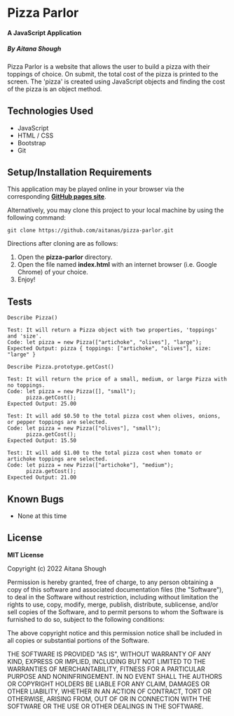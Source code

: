 # Pizza Parlor
#### A JavaScript Application

##### By Aitana Shough

Pizza Parlor is a website that allows the user to build a pizza with their toppings of choice. On submit, the total cost of the pizza is printed to the screen. The 'pizza' is created using JavaScript objects and finding the cost of the pizza is an object method.

## Technologies Used

* JavaScript
* HTML / CSS
* Bootstrap
* Git

## Setup/Installation Requirements

This application may be played online in your browser via the corresponding [**GitHub pages site**](https://github.com/aitanas/pizza-parlor).

Alternatively, you may clone this project to your local machine by using the following command:
```
git clone https://github.com/aitanas/pizza-parlor.git
```
Directions after cloning are as follows:
1. Open the **pizza-parlor** directory.
2. Open the file named **index.html** with an internet browser (i.e. Google Chrome) of your choice.
3. Enjoy!

## Tests
```
Describe Pizza()

Test: It will return a Pizza object with two properties, 'toppings' and 'size'.
Code: let pizza = new Pizza(["artichoke", "olives"], "large");
Expected Output: pizza { toppings: ["artichoke", "olives"], size: "large" }

Describe Pizza.prototype.getCost()

Test: It will return the price of a small, medium, or large Pizza with no toppings.
Code: let pizza = new Pizza([], "small");
      pizza.getCost();
Expected Output: 25.00

Test: It will add $0.50 to the total pizza cost when olives, onions, or pepper toppings are selected.
Code: let pizza = new Pizza(["olives"], "small");
      pizza.getCost();
Expected Output: 15.50

Test: It will add $1.00 to the total pizza cost when tomato or artichoke toppings are selected.
Code: let pizza = new Pizza(["artichoke"], "medium");
      pizza.getCost();
Expected Output: 21.00
```

## Known Bugs

* None at this time

## License

**MIT License**

Copyright (c) 2022 Aitana Shough

Permission is hereby granted, free of charge, to any person obtaining a copy
of this software and associated documentation files (the "Software"), to deal
in the Software without restriction, including without limitation the rights
to use, copy, modify, merge, publish, distribute, sublicense, and/or sell
copies of the Software, and to permit persons to whom the Software is
furnished to do so, subject to the following conditions:

The above copyright notice and this permission notice shall be included in all
copies or substantial portions of the Software.

THE SOFTWARE IS PROVIDED "AS IS", WITHOUT WARRANTY OF ANY KIND, EXPRESS OR
IMPLIED, INCLUDING BUT NOT LIMITED TO THE WARRANTIES OF MERCHANTABILITY,
FITNESS FOR A PARTICULAR PURPOSE AND NONINFRINGEMENT. IN NO EVENT SHALL THE
AUTHORS OR COPYRIGHT HOLDERS BE LIABLE FOR ANY CLAIM, DAMAGES OR OTHER
LIABILITY, WHETHER IN AN ACTION OF CONTRACT, TORT OR OTHERWISE, ARISING FROM,
OUT OF OR IN CONNECTION WITH THE SOFTWARE OR THE USE OR OTHER DEALINGS IN THE
SOFTWARE.